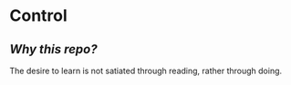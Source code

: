 # Control
<h2><i> Why this repo? </i></h2>

The desire to learn is not satiated through reading, rather through doing.
